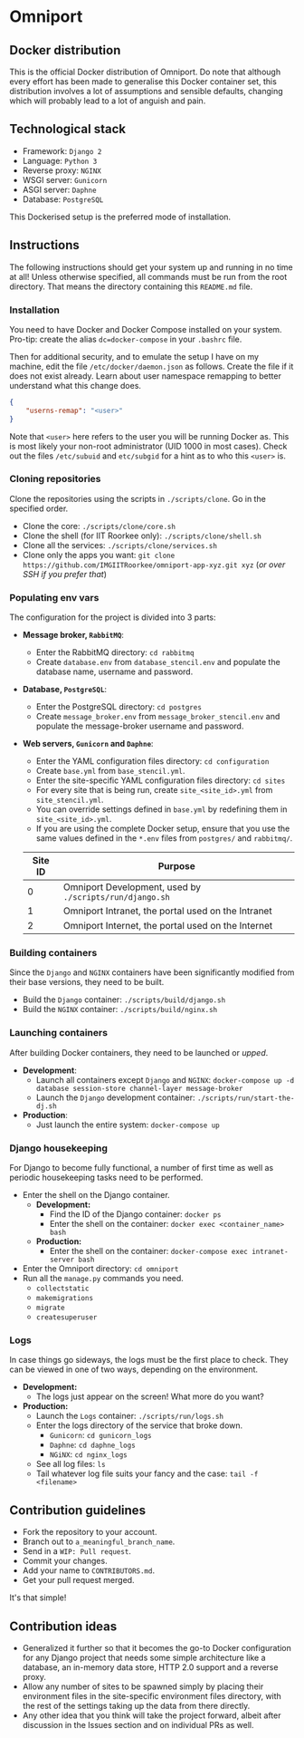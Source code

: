 # Omniport

## Docker distribution

This is the official Docker distribution of Omniport. Do note that although every effort has been made to generalise this Docker container set, this distribution involves a lot of assumptions and sensible defaults, changing which will probably lead to a lot of anguish and pain.

## Technological stack

- Framework: `Django 2`
- Language: `Python 3`
- Reverse proxy: `NGINX`
- WSGI server: `Gunicorn`
- ASGI server: `Daphne`
- Database: `PostgreSQL`

This Dockerised setup is the preferred mode of installation.

## Instructions

The following instructions should get your system up and running in no time at all! Unless otherwise specified, all commands must be run from the root directory. That means the directory containing this `README.md` file.

### Installation

You need to have Docker and Docker Compose installed on your system. Pro-tip: create the alias `dc=docker-compose` in your `.bashrc` file. 

Then for additional security, and to emulate the setup I have on my machine, edit the file `/etc/docker/daemon.json` as follows. Create the file if it does not exist already. Learn about user namespace remapping to better understand what this change does.

```json
{
	"userns-remap": "<user>"
}
```

Note that `<user>` here refers to the user you will be running Docker as. This is most likely your non-root administrator (UID 1000 in most cases). Check out the files `/etc/subuid` and `etc/subgid` for a hint as to who this `<user>` is.

### Cloning repositories

Clone the repositories using the scripts in `./scripts/clone`. Go in the specified order.

- Clone the core: `./scripts/clone/core.sh`
- Clone the shell (for IIT Roorkee only): `./scripts/clone/shell.sh`
- Clone all the services: `./scripts/clone/services.sh`
- Clone only the apps you want: `git clone https://github.com/IMGIITRoorkee/omniport-app-xyz.git xyz` (*or over SSH if you prefer that*)

### Populating env vars

The configuration for the project is divided into 3 parts:

- **Message broker, `RabbitMQ`**:
    - Enter the RabbitMQ directory: `cd rabbitmq`
    - Create `database.env` from `database_stencil.env` and populate the database name, username and password.
- **Database, `PostgreSQL`**:
    - Enter the PostgreSQL directory: `cd postgres`
    - Create `message_broker.env` from `message_broker_stencil.env` and populate the message-broker username and password.
- **Web servers, `Gunicorn` and `Daphne`**:
    - Enter the YAML configuration files directory: `cd configuration`
    - Create `base.yml` from `base_stencil.yml`.
    - Enter the site-specific YAML configuration files directory: `cd sites`
    - For every site that is being run, create `site_<site_id>.yml` from `site_stencil.yml`.
    - You can override settings defined in `base.yml` by redefining them in `site_<site_id>.yml`.
    - If you are using the complete Docker setup, ensure that you use the same values defined in the `*.env` files from `postgres/` and `rabbitmq/`.
    
    | Site ID | Purpose                                                 |
    | ------- | ------------------------------------------------------- |
    | 0       | Omniport Development, used by `./scripts/run/django.sh` |
    | 1       | Omniport Intranet, the portal used on the Intranet      |
    | 2       | Omniport Internet, the portal used on the Internet      |

### Building containers

Since the `Django` and `NGINX` containers have been significantly modified from their base versions, they need to be built.

- Build the `Django` container: `./scripts/build/django.sh`
- Build the `NGINX` container: `./scripts/build/nginx.sh` 

### Launching containers

After building Docker containers, they need to be launched or *upped*.

- **Development**:
    - Launch all containers except `Django` and `NGINX`: `docker-compose up -d database session-store channel-layer message-broker`
    - Launch the `Django` development container: `./scripts/run/start-the-dj.sh`
- **Production**:
    - Just launch the entire system: `docker-compose up`

### Django housekeeping

For Django to become fully functional, a number of first time as well as periodic housekeeping tasks need to be performed.

- Enter the shell on the Django container.
    - **Development:** 
        - Find the ID of the Django container: `docker ps`
        - Enter the shell on the container: `docker exec <container_name> bash`
    - **Production:**
        - Enter the shell on the container: `docker-compose exec intranet-server bash`
- Enter the Omniport directory: `cd omniport`
- Run all the `manage.py` commands you need.
    - `collectstatic`
    - `makemigrations`
    - `migrate`
    - `createsuperuser`

### Logs

In case things go sideways, the logs must be the first place to check. They can be viewed in one of two ways, depending on the environment.

- **Development:**
    - The logs just appear on the screen! What more do you want?
- **Production:**
    - Launch the `Logs` container: `./scripts/run/logs.sh`
    - Enter the logs directory of the service that broke down.
        - `Gunicorn`: `cd gunicorn_logs`
        - `Daphne`: `cd daphne_logs`
        - `NGiNX`: `cd nginx_logs`
    - See all log files: `ls`
    - Tail whatever log file suits your fancy and the case: `tail -f <filename>`

## Contribution guidelines

- Fork the repository to your account.
- Branch out to `a_meaningful_branch_name`.
- Send in a `WIP: Pull request`.
- Commit your changes.
- Add your name to `CONTRIBUTORS.md`.
- Get your pull request merged.

It's that simple!

## Contribution ideas

- Generalized it further so that it becomes the go-to Docker configuration for any Django project that needs some simple architecture like a database, an in-memory data store, HTTP 2.0 support and a reverse proxy.
- Allow any number of sites to be spawned simply by placing their environment files in the site-specific environment files directory, with the rest of the settings taking up the data from there directly.
- Any other idea that you think will take the project forward, albeit after discussion in the Issues section and on individual PRs as well.